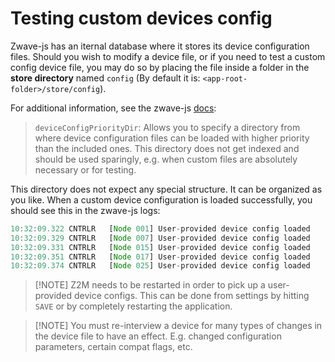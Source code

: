 # Testing custom devices config

Zwave-js has an iternal database where it stores its device configuration files. Should you wish to modify a device file, or if you need to test a custom config device file, you may do so by placing the file inside a folder in the **store directory** named `config` (By default it is: `<app-root-folder>/store/config`).

For additional information, see the zwave-js [docs](https://zwave-js.github.io/node-zwave-js/#/api/driver?id=zwaveoptions):

> `deviceConfigPriorityDir`: Allows you to specify a directory from where device configuration files can be loaded with higher priority than the included ones. This directory does not get indexed and should be used sparingly, e.g. when custom files are absolutely necessary or for testing.

This directory does not expect any special structure. It can be organized as you like. When a custom device configuration is loaded successfully, you should see this in the zwave-js logs:

```js
10:32:09.322 CNTRLR   [Node 001] User-provided device config loaded
10:32:09.329 CNTRLR   [Node 007] User-provided device config loaded
10:32:09.331 CNTRLR   [Node 015] User-provided device config loaded
10:32:09.351 CNTRLR   [Node 017] User-provided device config loaded
10:32:09.374 CNTRLR   [Node 025] User-provided device config loaded
```

> [!NOTE] Z2M needs to be restarted in order to pick up a user-provided device configs. This can be done from settings by hitting `SAVE` or by completely restarting the application.

> [!NOTE] You must re-interview a device for many types of changes in the device file to have an effect. E.g. changed configuration parameters, certain compat flags, etc.
